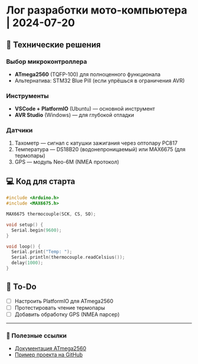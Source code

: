 # Лог разработки мото-компьютера | 2024-07-20

## 🔧 Технические решения
### Выбор микроконтроллера
- **ATmega2560** (TQFP-100) для полноценного функционала
- Альтернатива: STM32 Blue Pill (если упрёшься в ограничения AVR)

### Инструменты
- **VSCode + PlatformIO** (Ubuntu) — основной инструмент
- **AVR Studio** (Windows) — для глубокой отладки

### Датчики
1. Тахометр — сигнал с катушки зажигания через оптопару PC817
2. Температура — DS18B20 (водонепроницаемый) или MAX6675 (для термопары)
3. GPS — модуль Neo-6M (NMEA протокол)

## 💻 Код для старта
```cpp
#include <Arduino.h>
#include <MAX6675.h>

MAX6675 thermocouple(SCK, CS, SO);

void setup() {
  Serial.begin(9600);
}

void loop() {
  Serial.print("Temp: ");
  Serial.println(thermocouple.readCelsius());
  delay(1000);
}
```

## 📌 To-Do
- [ ] Настроить PlatformIO для ATmega2560
- [ ] Протестировать чтение термопары
- [ ] Добавить обработку GPS (NMEA парсер)

---

### 🔗 Полезные ссылки
- [Документация ATmega2560](https://ww1.microchip.com/downloads/en/devicedoc/atmel-2549-8-bit-avr-microcontroller-atmega640-1280-1281-2560-2561_datasheet.pdf)
- [Пример проекта на GitHub](https://github.com/rusefi/rusefi)
